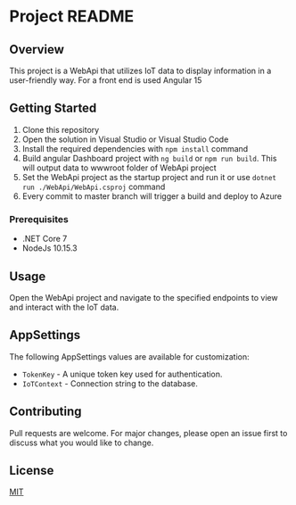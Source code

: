 # Project README

## Overview

This project is a WebApi that utilizes IoT data to display information in a user-friendly way.
For a front end is used Angular 15

## Getting Started

1. Clone this repository
2. Open the solution in Visual Studio or Visual Studio Code
3. Install the required dependencies with `npm install` command
3. Build angular Dashboard project with `ng build` or `npm run build`. This will output data to wwwroot folder of WebApi project
4. Set the WebApi project as the startup project and run it or use `dotnet run ./WebApi/WebApi.csproj` command
5. Every commit to master branch will trigger a build and deploy to Azure

### Prerequisites

- .NET Core 7
- NodeJs 10.15.3

## Usage

Open the WebApi project and navigate to the specified endpoints to view and interact with the IoT data.

## AppSettings

The following AppSettings values are available for customization:

- `TokenKey` - A unique token key used for authentication.
- `IoTContext` - Connection string to the database.

## Contributing

Pull requests are welcome. For major changes, please open an issue first to discuss what you would like to change.

## License

[MIT](https://choosealicense.com/licenses/mit/)
